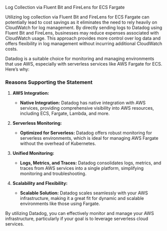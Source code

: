 Log Collection via Fluent Bit and FireLens for ECS Fargate

Utilizing log collection via Fluent Bit and FireLens for ECS Fargate can potentially lead to cost savings as it eliminates the need to rely heavily on CloudWatch for log management. By directly sending logs to Datadog using Fluent Bit and FireLens, businesses may reduce expenses associated with CloudWatch usage. This approach provides more control over log data and offers flexibility in log management without incurring additional CloudWatch costs.

Datadog is a suitable choice for monitoring and managing environments that use AWS, especially with serverless services like AWS Fargate for ECS. Here’s why:

### Reasons Supporting the Statement

1. **AWS Integration:**
   - **Native Integration:** Datadog has native integration with AWS services, providing comprehensive visibility into AWS resources, including ECS, Fargate, Lambda, and more.

2. **Serverless Monitoring:**
   - **Optimized for Serverless:** Datadog offers robust monitoring for serverless environments, which is ideal for managing AWS Fargate without the overhead of Kubernetes.

3. **Unified Monitoring:**
   - **Logs, Metrics, and Traces:** Datadog consolidates logs, metrics, and traces from AWS services into a single platform, simplifying monitoring and troubleshooting.

4. **Scalability and Flexibility:**
   - **Scalable Solution:** Datadog scales seamlessly with your AWS infrastructure, making it a great fit for dynamic and scalable environments like those using Fargate.

By utilizing Datadog, you can effectively monitor and manage your AWS infrastructure, particularly if your goal is to leverage serverless cloud services.
